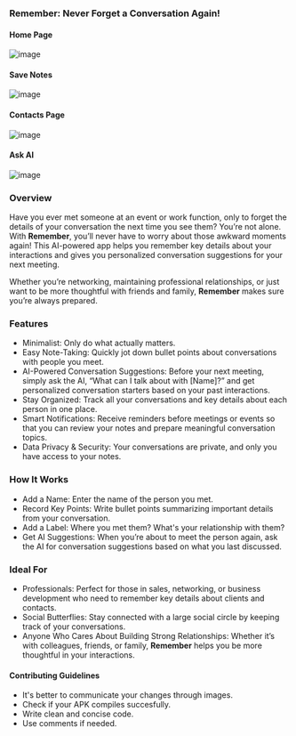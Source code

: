 ### Remember: Never Forget a Conversation Again!

#### Home Page
  
![image](https://github.com/user-attachments/assets/25628775-51d5-444e-9a37-d63f8ddebd81)

#### Save Notes
  
![image](https://github.com/user-attachments/assets/fd95ce56-1c48-4dbb-a732-f5cc896b19ae)

#### Contacts Page
  
![image](https://github.com/user-attachments/assets/1d8ccb71-35f9-4d48-8258-049a8cb1bcb6)

#### Ask AI

![image](https://github.com/user-attachments/assets/9fc420ce-9172-423e-a38a-aa3b2a1ff777)

### Overview

Have you ever met someone at an event or work function, only to forget the details of your conversation the next time you see them? You’re not alone. With **Remember**, you’ll never have to worry about those awkward moments again! This AI-powered app helps you remember key details about your interactions and gives you personalized conversation suggestions for your next meeting.

Whether you’re networking, maintaining professional relationships, or just want to be more thoughtful with friends and family, **Remember** makes sure you’re always prepared.

### Features
- Minimalist: Only do what actually matters.
- Easy Note-Taking: Quickly jot down bullet points about conversations with people you meet.
- AI-Powered Conversation Suggestions: Before your next meeting, simply ask the AI, “What can I talk about with [Name]?” and get personalized conversation starters based on your past interactions.
- Stay Organized: Track all your conversations and key details about each person in one place.
- Smart Notifications: Receive reminders before meetings or events so that you can review your notes and prepare meaningful conversation topics.
- Data Privacy & Security: Your conversations are private, and only you have access to your notes.

### How It Works
- Add a Name: Enter the name of the person you met.
- Record Key Points: Write bullet points summarizing important details from your conversation.
- Add a Label: Where you met them? What's your relationship with them?
- Get AI Suggestions: When you’re about to meet the person again, ask the AI for conversation suggestions based on what you last discussed.

### Ideal For
- Professionals: Perfect for those in sales, networking, or business development who need to remember key details about clients and contacts.
- Social Butterflies: Stay connected with a large social circle by keeping track of your conversations.
- Anyone Who Cares About Building Strong Relationships: Whether it’s with colleagues, friends, or family, **Remember** helps you be more thoughtful in your interactions.


#### Contributing Guidelines
- It's better to communicate your changes through images.
- Check if your APK compiles succesfully.
- Write clean and concise code.
- Use comments if needed.